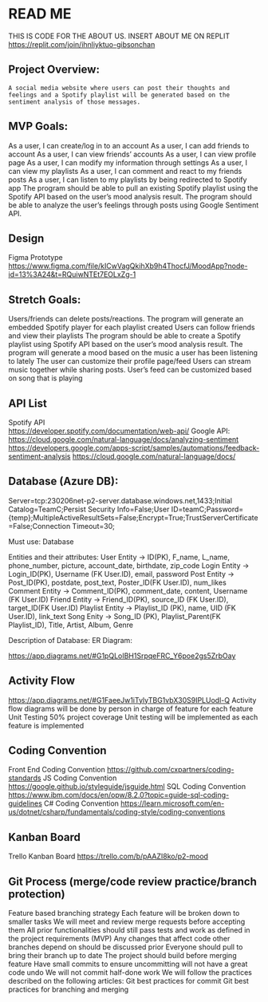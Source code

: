 # READ ME


THIS IS CODE FOR THE ABOUT US. 
INSERT ABOUT ME ON REPLIT
https://replit.com/join/ihnliyktuo-gibsonchan


## Project Overview:
	A social media website where users can post their thoughts and feelings and a Spotify playlist will be generated based on the sentiment analysis of those messages. 


## MVP Goals:
As a user, I can create/log in to an account 
As a user, I can add friends to account 
As a user, I can view friends’ accounts 
As a user, I can view profile page
As a user, I can modify my information through settings
As a user, I can view my playlists
As a user, I can comment and react to my friends posts
As a user, I can listen to my playlists by being redirected to Spotify app
The program should be able to pull an existing Spotify playlist using the Spotify API based on the user’s mood analysis result.
The program should be able to analyze the user’s feelings through posts using Google Sentiment API.

## Design
Figma Prototype 
https://www.figma.com/file/kICwVagQkihXb9h4ThocfJ/MoodApp?node-id=13%3A24&t=RQuiwNTEt7EOLxZg-1

## Stretch Goals: 
Users/friends can delete posts/reactions.
The program will generate an embedded Spotify player for each playlist created
Users can follow friends and view their playlists 
The program should be able to create a Spotify playlist using Spotify API based on the user’s mood analysis result.
The program will generate a mood based on the music a user has been listening to lately
The user can customize their profile page/feed
Users can stream music together while sharing posts.
User’s feed can be customized based on song that is playing 


## API List
Spotify API  
https://developer.spotify.com/documentation/web-api/
Google API:
https://cloud.google.com/natural-language/docs/analyzing-sentiment
https://developers.google.com/apps-script/samples/automations/feedback-sentiment-analysis
https://cloud.google.com/natural-language/docs/

## Database (Azure DB):
Server=tcp:230206net-p2-server.database.windows.net,1433;Initial Catalog=TeamC;Persist Security Info=False;User ID=teamC;Password={temp};MultipleActiveResultSets=False;Encrypt=True;TrustServerCertificate=False;Connection Timeout=30;

Must use: Database 

Entities and their attributes: 
User Entity -> ID(PK), F_name, L_name,  phone_number, picture, account_date, birthdate, zip_code
Login Entity -> Login_ID(PK), Username (FK User.ID), email,  password
Post Entity -> Post_ID(PK), postdate, post_text, Poster_ID(FK User.ID), num_likes
Comment Entity -> Comment_ID(PK), comment_date, content, Username (FK User.ID)
Friend Entity  -> Friend_ID(PK),  source_ID (FK User.ID), target_ID(FK User.ID)
Playlist Entity -> Playlist_ID (PK), name, UID (FK User.ID),  link_text
Song Enity -> Song_ID (PK), Playlist_Parent(FK Playlist_ID), Title, Artist, Album, Genre

Description of Database:
ER Diagram:



https://app.diagrams.net/#G1pQLoIBH1SrpqeFRC_Y6poe2gs5ZrbOay

## Activity Flow
https://app.diagrams.net/#G1FaeeJw1iTylyTBG1vbX30S9IPLUodl-Q
Activity flow diagrams will be done by person in charge of feature for each feature
Unit Testing
50% project coverage
Unit testing will be implemented as each feature is implemented 

## Coding Convention 
Front End Coding Convention 
https://github.com/cxpartners/coding-standards
JS Coding Convention
https://google.github.io/styleguide/jsguide.html
SQL Coding Convention
https://www.ibm.com/docs/en/opw/8.2.0?topic=guide-sql-coding-guidelines
C# Coding Convention
https://learn.microsoft.com/en-us/dotnet/csharp/fundamentals/coding-style/coding-conventions
	
	
 	
## Kanban Board 
Trello Kanban Board
https://trello.com/b/pAAZI8ko/p2-mood

## Git Process (merge/code review practice/branch protection)
Feature based branching strategy 
Each feature will be broken down to smaller tasks 
We will meet and review merge requests before accepting them
All prior functionalities should still pass tests and work as defined in the project requirements (MVP)
Any changes that affect code other branches depend on should be discussed prior
Everyone should pull to bring their branch up to date
The project should build before merging feature 
Have small commits to ensure uncommitting will not have a great code undo 
We will not commit half-done work 
We will follow the practices described on the following articles: 
Git best practices for commit
Git best practices for branching and merging
